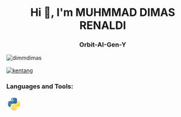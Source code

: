 
<h1 align="center">Hi 👋, I'm MUHMMAD DIMAS RENALDI</h1>

<h3 align="center">Orbit-AI-Gen-Y</h3>

<p align="left"> <img src="https://komarev.com/ghpvc/?username=dimmdimas&label=Profile%20views&color=0e75b6&style=flat" alt="dimmdimas" /> </p>

<p align="left">
<a href="https://dev.to/kentang" target="blank"><img align="center" src="https://cdn.jsdelivr.net/npm/simple-icons@3.0.1/icons/dev-dot-to.svg" alt="kentang" height="30" width="40" /></a>
</p>

<h3 align="left">Languages and Tools:</h3>
<p align="left"> <a href="https://www.python.org" target="_blank"> <img src="https://raw.githubusercontent.com/devicons/devicon/master/icons/python/python-original.svg" alt="python" width="40" height="40"/> </a> </p>
